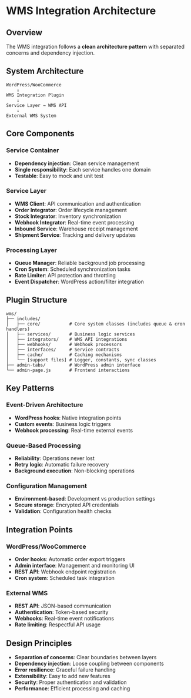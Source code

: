 # WMS Integration Architecture

## Overview

The WMS integration follows a **clean architecture pattern** with separated concerns and dependency injection.

## System Architecture

```
WordPress/WooCommerce
    ↓
WMS Integration Plugin
    ↓
Service Layer → WMS API
    ↓
External WMS System
```

## Core Components

### Service Container
- **Dependency injection**: Clean service management
- **Single responsibility**: Each service handles one domain
- **Testable**: Easy to mock and unit test

### Service Layer
- **WMS Client**: API communication and authentication
- **Order Integrator**: Order lifecycle management
- **Stock Integrator**: Inventory synchronization
- **Webhook Integrator**: Real-time event processing
- **Inbound Service**: Warehouse receipt management
- **Shipment Service**: Tracking and delivery updates

### Processing Layer
- **Queue Manager**: Reliable background job processing
- **Cron System**: Scheduled synchronization tasks
- **Rate Limiter**: API protection and throttling
- **Event Dispatcher**: WordPress action/filter integration

## Plugin Structure

```
wms/
├── includes/
│   ├── core/           # Core system classes (includes queue & cron handlers)
│   ├── services/       # Business logic services  
│   ├── integrators/    # WMS API integrations
│   ├── webhooks/       # Webhook processors
│   ├── interfaces/     # Service contracts
│   ├── cache/          # Caching mechanisms
│   └── [support files] # Logger, constants, sync classes
├── admin-tabs/         # WordPress admin interface
└── admin-page.js       # Frontend interactions
```

## Key Patterns

### Event-Driven Architecture
- **WordPress hooks**: Native integration points
- **Custom events**: Business logic triggers
- **Webhook processing**: Real-time external events

### Queue-Based Processing
- **Reliability**: Operations never lost
- **Retry logic**: Automatic failure recovery
- **Background execution**: Non-blocking operations

### Configuration Management
- **Environment-based**: Development vs production settings
- **Secure storage**: Encrypted API credentials
- **Validation**: Configuration health checks

## Integration Points

### WordPress/WooCommerce
- **Order hooks**: Automatic order export triggers
- **Admin interface**: Management and monitoring UI
- **REST API**: Webhook endpoint registration
- **Cron system**: Scheduled task integration

### External WMS
- **REST API**: JSON-based communication
- **Authentication**: Token-based security
- **Webhooks**: Real-time event notifications
- **Rate limiting**: Respectful API usage

## Design Principles

- **Separation of concerns**: Clear boundaries between layers
- **Dependency injection**: Loose coupling between components  
- **Error resilience**: Graceful failure handling
- **Extensibility**: Easy to add new features
- **Security**: Proper authentication and validation
- **Performance**: Efficient processing and caching
